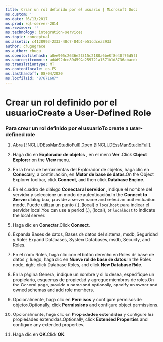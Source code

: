 ```yaml
---
title: Crear un rol definido por el usuario | Microsoft Docs
ms.custom: ''
ms.date: 06/13/2017
ms.prod: sql-server-2014
ms.reviewer: ''
ms.technology: integration-services
ms.topic: conceptual
ms.assetid: c4128993-2333-48c7-84b1-e51cdcea393d
author: chugugrace
ms.author: chugu
ms.openlocfilehash: a0ee905c2636e20315c2180a6be8f8e40f76d5f3
ms.sourcegitcommit: ad4d92dce894592a259721a1571b1d8736abacdb
ms.translationtype: MT
ms.contentlocale: es-ES
ms.lasthandoff: 08/04/2020
ms.locfileid: "87671607"
---
```

# <a name="create-a-user-defined-role"></a><span data-ttu-id="2d666-102">Crear un rol definido por el usuario</span><span class="sxs-lookup"><span data-stu-id="2d666-102">Create a User-Defined Role</span></span>
    
### <a name="to-create-a-user-defined-role"></a><span data-ttu-id="2d666-103">Para crear un rol definido por el usuario</span><span class="sxs-lookup"><span data-stu-id="2d666-103">To create a user-defined role</span></span>  
  
1.  <span data-ttu-id="2d666-104">Abra [!INCLUDE[ssManStudioFull](../includes/ssmanstudiofull-md.md)].</span><span class="sxs-lookup"><span data-stu-id="2d666-104">Open [!INCLUDE[ssManStudioFull](../includes/ssmanstudiofull-md.md)].</span></span>  
  
2.  <span data-ttu-id="2d666-105">Haga clic en **Explorador de objetos** , en el menú **Ver** .</span><span class="sxs-lookup"><span data-stu-id="2d666-105">Click **Object Explorer** on the **View** menu.</span></span>  
  
3.  <span data-ttu-id="2d666-106">En la barra de herramientas del Explorador de objetos, haga clic en **Conectar**y, a continuación, en **Motor de base de datos**.</span><span class="sxs-lookup"><span data-stu-id="2d666-106">On the Object Explorer toolbar, click **Connect**, and then click **Database Engine**.</span></span>  
  
4.  <span data-ttu-id="2d666-107">En el cuadro de diálogo **Conectar al servidor** , indique el nombre del servidor y seleccione un modo de autenticación.</span><span class="sxs-lookup"><span data-stu-id="2d666-107">In the **Connect to Server** dialog box, provide a server name and select an authentication mode.</span></span> <span data-ttu-id="2d666-108">Puede utilizar un punto (.), (local) o `localhost` para indicar el servidor local.</span><span class="sxs-lookup"><span data-stu-id="2d666-108">You can use a period (.), (local), or `localhost` to indicate the local server.</span></span>  
  
5.  <span data-ttu-id="2d666-109">Haga clic en **Conectar**.</span><span class="sxs-lookup"><span data-stu-id="2d666-109">Click **Connect**.</span></span>  
  
6.  <span data-ttu-id="2d666-110">Expanda Bases de datos, Bases de datos del sistema, msdb, Seguridad y Roles.</span><span class="sxs-lookup"><span data-stu-id="2d666-110">Expand Databases, System Databases, msdb, Security, and Roles.</span></span>  
  
7.  <span data-ttu-id="2d666-111">En el nodo Roles, haga clic con el botón derecho en Roles de base de datos y, luego, haga clic en **Nuevo rol de base de datos**.</span><span class="sxs-lookup"><span data-stu-id="2d666-111">In the Roles node, right-click Database Roles, and click **New Database Role**.</span></span>  
  
8.  <span data-ttu-id="2d666-112">En la página General, indique un nombre y si lo desea, especifique un propietario, esquemas de propiedad y agregue miembros de roles.</span><span class="sxs-lookup"><span data-stu-id="2d666-112">On the General page, provide a name and optionally, specify an owner and owned schemas and add role members.</span></span>  
  
9. <span data-ttu-id="2d666-113">Opcionalmente, haga clic en **Permisos** y configure permisos de objetos.</span><span class="sxs-lookup"><span data-stu-id="2d666-113">Optionally, click **Permissions** and configure object permissions.</span></span>  
  
10. <span data-ttu-id="2d666-114">Opcionalmente, haga clic en **Propiedades extendidas** y configure las propiedades extendidas.</span><span class="sxs-lookup"><span data-stu-id="2d666-114">Optionally, click **Extended Properties** and configure any extended properties.</span></span>  
  
11. <span data-ttu-id="2d666-115">Haga clic en **OK**.</span><span class="sxs-lookup"><span data-stu-id="2d666-115">Click **OK**.</span></span>  
  
  
